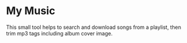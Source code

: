 # My Music

This small tool helps to search and download songs from a playlist, then trim mp3 tags including album cover image.
